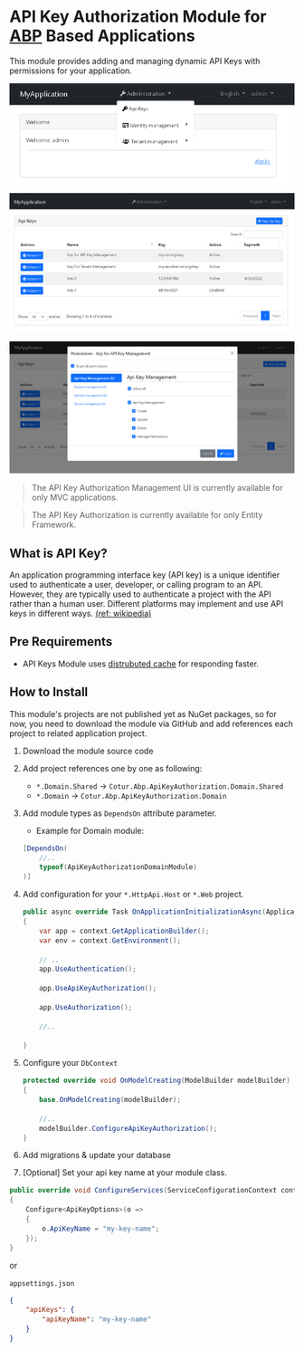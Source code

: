 # API Key Authorization Module for [ABP](https://github.com/abpframework/abp) Based Applications

This module provides adding and managing dynamic API Keys with permissions for your application.

![ss1](ss1.png)

![ss2](ss2.png)

![ss3](ss3.png)

> The API Key Authorization Management UI is currently available for only MVC applications.

> The API Key Authorization is currently available for only Entity Framework.

## What is API Key?

An application programming interface key (API key) is a unique identifier used to authenticate a user, developer, or calling program to an API. However, they are typically used to authenticate a project with the API rather than a human user. Different platforms may implement and use API keys in different ways. [(ref: wikipedia)](https://en.wikipedia.org/wiki/Application_programming_interface_key)

## Pre Requirements

-   API Keys Module uses [distrubuted cache](https://docs.abp.io/en/abp/latest/Caching) for responding faster.

## How to Install

This module's projects are not published yet as NuGet packages, so for now, you need to download the module via GitHub and add references each project to related application project.

1. Download the module source code
2. Add project references one by one as following:
    - `*.Domain.Shared` -> `Cotur.Abp.ApiKeyAuthorization.Domain.Shared`
    - `*.Domain` -> `Cotur.Abp.ApiKeyAuthorization.Domain`
3. Add module types as `DependsOn` attribute parameter.
    - Example for Domain module:
    ```csharp
    [DependsOn(
        //..
        typeof(ApiKeyAuthorizationDomainModule)
    )]
    ```
4. Add configuration for your `*.HttpApi.Host` or `*.Web` project.

    ```csharp
    public async override Task OnApplicationInitializationAsync(ApplicationInitializationContext context)
    {
        var app = context.GetApplicationBuilder();
        var env = context.GetEnvironment();

        // ..
        app.UseAuthentication();

        app.UseApiKeyAuthorization();

        app.UseAuthorization();

        //..

    }

    ```

5. Configure your `DbContext`

    ```csharp
    protected override void OnModelCreating(ModelBuilder modelBuilder)
    {
        base.OnModelCreating(modelBuilder);

        //..
        modelBuilder.ConfigureApiKeyAuthorization();
    }
    ```

6. Add migrations & update your database
7. [Optional] Set your api key name at your module class.

```csharp
public override void ConfigureServices(ServiceConfigurationContext context)
{
    Configure<ApiKeyOptions>(o =>
    {
        o.ApiKeyName = "my-key-name";
    });
}
```

or

`appsettings.json`

```json
{
    "apiKeys": {
        "apiKeyName": "my-key-name"
    }
}
```
